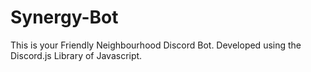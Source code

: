 # Synergy-Bot
This is your Friendly Neighbourhood Discord Bot.
Developed using the Discord.js Library of Javascript.
